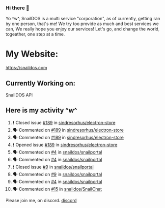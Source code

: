 ### Hi there 👋
Yo ^w^,
SnailDOS is a multi service "corporation", as of currently, getting ran by one person, that's me!
We try too provide as much and best services we can, We really hope you enjoy our services!
Let's go, and change the world, togeather, one step at a time.
# My Website:
https://snaildos.com
## Currently Working on:
SnailDOS API
## Here is my activity ^w^
<!--START_SECTION:activity-->
1. ❗️ Closed issue [#189](https://github.com/sindresorhus/electron-store/issues/189) in [sindresorhus/electron-store](https://github.com/sindresorhus/electron-store)
2. 🗣 Commented on [#189](https://github.com/sindresorhus/electron-store/issues/189) in [sindresorhus/electron-store](https://github.com/sindresorhus/electron-store)
3. 🗣 Commented on [#189](https://github.com/sindresorhus/electron-store/issues/189) in [sindresorhus/electron-store](https://github.com/sindresorhus/electron-store)
4. ❗️ Opened issue [#189](https://github.com/sindresorhus/electron-store/issues/189) in [sindresorhus/electron-store](https://github.com/sindresorhus/electron-store)
5. 🗣 Commented on [#4](https://github.com/snaildos/snailportal/issues/4) in [snaildos/snailportal](https://github.com/snaildos/snailportal)
6. 🗣 Commented on [#4](https://github.com/snaildos/snailportal/issues/4) in [snaildos/snailportal](https://github.com/snaildos/snailportal)
7. ❗️ Closed issue [#9](https://github.com/snaildos/snailportal/issues/9) in [snaildos/snailportal](https://github.com/snaildos/snailportal)
8. 🗣 Commented on [#9](https://github.com/snaildos/snailportal/issues/9) in [snaildos/snailportal](https://github.com/snaildos/snailportal)
9. 🗣 Commented on [#4](https://github.com/snaildos/snailportal/issues/4) in [snaildos/snailportal](https://github.com/snaildos/snailportal)
10. 🗣 Commented on [#15](https://github.com/snaildos/SnailChat/issues/15) in [snaildos/SnailChat](https://github.com/snaildos/SnailChat)
<!--END_SECTION:activity-->
Please join me, on discord.
[discord](https://invite.gg/snaildos)
